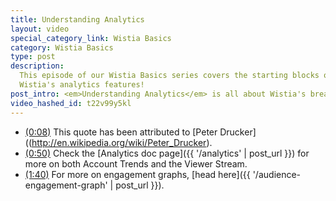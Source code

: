 ```yaml
---
title: Understanding Analytics
layout: video
special_category_link: Wistia Basics
category: Wistia Basics
type: post
description: 
  This episode of our Wistia Basics series covers the starting blocks of 
  Wistia's analytics features!
post_intro: <em>Understanding Analytics</em> is all about Wistia's bread-and-butter - the powerful analytics provided for embedded video plays.
video_hashed_id: t22v99y5kl
---
```


* <a href="#" class="chapter_link" onclick="wistiaEmbed.time(8).play(); return false;"><i class="icon-play"></i>(0:08)</a> This quote has been attributed to [Peter Drucker]((http://en.wikipedia.org/wiki/Peter_Drucker).
* <a href="#" class="chapter_link" onclick="wistiaEmbed.time(50).play(); return false;"><i class="icon-play"></i>(0:50)</a> Check the [Analytics doc page]({{ '/analytics' | post_url }}) for more on both Account Trends and the Viewer Stream.
* <a href="#" class="chapter_link" onclick="wistiaEmbed.time(100).play(); return false;"><i class="icon-play"></i>(1:40)</a> For more on engagement graphs, [head here]({{ '/audience-engagement-graph' | post_url }}).
